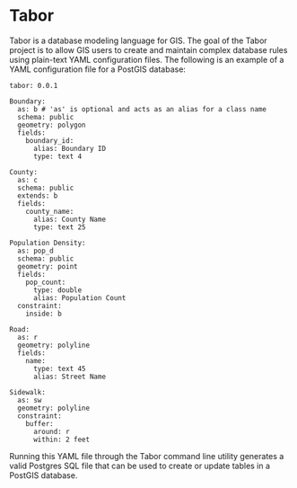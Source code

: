 # Tabor

Tabor is a database modeling language for GIS. The goal of the Tabor project is to allow GIS users to create and maintain complex database rules using plain-text YAML configuration files. The following is an example of a YAML configuration file for a PostGIS database:

```
tabor: 0.0.1

Boundary:
  as: b # 'as' is optional and acts as an alias for a class name
  schema: public
  geometry: polygon
  fields:
    boundary_id:
      alias: Boundary ID
      type: text 4

County:
  as: c
  schema: public
  extends: b
  fields:
    county_name:
      alias: County Name
      type: text 25

Population Density:
  as: pop_d
  schema: public
  geometry: point
  fields:
    pop_count:
      type: double
      alias: Population Count
  constraint:
    inside: b

Road:
  as: r
  geometry: polyline
  fields:
    name: 
      type: text 45
      alias: Street Name

Sidewalk:
  as: sw
  geometry: polyline
  constraint:
    buffer:
      around: r
      within: 2 feet
```

Running this YAML file through the Tabor command line utility generates a valid Postgres SQL file that can be used to create or update tables in a PostGIS database.
